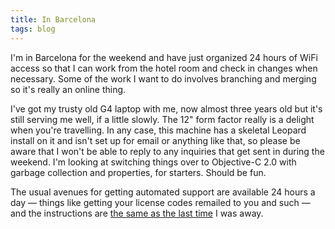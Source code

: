 ```yaml
---
title: In Barcelona
tags: blog
---
```


I'm in Barcelona for the weekend and have just organized 24 hours of WiFi access so that I can work from the hotel room and check in changes when necessary. Some of the work I want to do involves branching and merging so it's really an online thing.

I've got my trusty old G4 laptop with me, now almost three years old but it's still serving me well, if a little slowly. The 12" form factor really is a delight when you're travelling. In any case, this machine has a skeletal Leopard install on it and isn't set up for email or anything like that, so please be aware that I won't be able to reply to any inquiries that get sent in during the weekend. I'm looking at switching things over to Objective-C 2.0 with garbage collection and properties, for starters. Should be fun.

The usual avenues for getting automated support are available 24 hours a day — things like getting your license codes remailed to you and such — and the instructions are [the same as the last time](http://www.wincent.com/a/news/archives/2006/08/wincent_away_fr.php) I was away.
